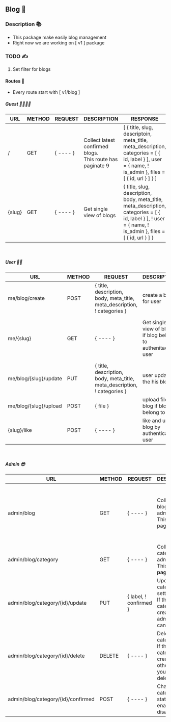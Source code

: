 ## Blog 📑

### Description 📚
- This package make easily blog management
- Right now we are working on [ v1 ] package

### TODO ✍️
1. Set filter for blogs

#### Routes 🚀
- Every route start with [ v1/blog ] 

##### Guest 🧑‍⚕️👨‍⚕️

| URL | METHOD | REQUEST | DESCRIPTION | RESPONSE                                                                                                                                              |
| ----- | ----- | ----- | ----- |-------------------------------------------------------------------------------------------------------------------------------------------------------|
| / | GET | { ---- } | Collect latest confirmed blogs.<br>This route has paginate 9 | [ { title, slug, descriptoin, meta_title, meta_description, categories = [ { id, label } ], user = { name, ! is_admin }, files = [ { id, url } ]  } ] |
| {slug} | GET | { ---- } | Get single view of blogs | { title, slug, description, body, meta_title, meta_description, categories = [ { id, label } ], ! user = { name, ! is_admin }, files = [ { id, url } ] }                       |

<br>

##### User 🧑‍💻

| URL                   | METHOD | REQUEST                                                                  | DESCRIPTION                                                   | RESPONSE                                                                                                                  |
|-----------------------|--------|--------------------------------------------------------------------------|---------------------------------------------------------------|---------------------------------------------------------------------------------------------------------------------------|
| me/blog/create        | POST   | { title, description, body, meta_title, meta_description, ! categories } | create a blog for user                                        | { message, blog = { slug } }                                                                                              |
| me/{slug}             | GET    | { ---- }                                                                 | Get single view of blogs if blog belong to authenitacted user | { title, slug, description, body, meta_title, meta_description, categories = [ { id, label } ], files = [ { id, url } ] } |
| me/blog/{slug}/update | PUT    | { title, description, body, meta_title, meta_description, ! categories } | user update the his blog                                      | { message, blog = { slug } }                                                                                              |
| me/blog/{slug}/upload | POST    | { file }  | upload file for blog if blog belong to user                   | { message, file = { url } }                                                                                               |
| {slug}/like           | POST   | { ---- }                                                                 | like and unlike blog by authenticated user                    | { message, blog = { slug } }                                                                                              |

<br>

##### Admin 😎

| URL                                | METHOD | REQUEST                | DESCRIPTION                                                                     | RESPONSE                                                                                                                    |
|------------------------------------|--------|------------------------|---------------------------------------------------------------------------------|-----------------------------------------------------------------------------------------------------------------------------|
| admin/blog                         | GET    | { ---- }               | Collect latest blogs for admin<br>This route has paginate 9                     | [ { title, slug, description, meta_title, meta_description, categories = [ { id, label } ], user = { name, ! is_admin }, files = [ { id, url } ] } ] |
| admin/blog/category                | GET    | { ---- }               | Collect categories for admin<br>This route has <b>paginate 9</b>                | [ { id, label, user = { name, is_admin }, confirmed } ]                                                                     | 
| admin/blog/category/{id}/update    | PUT    | { label, ! confirmed } | Update category setting<br>If the category created by admin label can change to | { message, category = { id } }                                                                                              | 
| admin/blog/category/{id}/delete    | DELETE | { ---- }               | Delete category<br>If the category created by other admin you can't deleted     | { message, category = { id } }                                                                                              | 
| admin/blog/category/{id}/confirmed | POST     | { ---- }               | Change category state to enable or disable                                      | { message, category = { id } }                                                                                              | 

